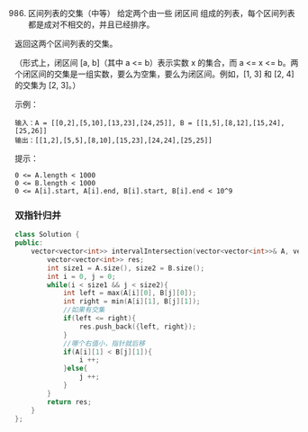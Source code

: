 986. 区间列表的交集（中等）
给定两个由一些 闭区间 组成的列表，每个区间列表都是成对不相交的，并且已经排序。

返回这两个区间列表的交集。

（形式上，闭区间 [a, b]（其中 a <= b）表示实数 x 的集合，而 a <= x <= b。两个闭区间的交集是一组实数，要么为空集，要么为闭区间。例如，[1, 3] 和 [2, 4] 的交集为 [2, 3]。）


示例：

    输入：A = [[0,2],[5,10],[13,23],[24,25]], B = [[1,5],[8,12],[15,24],[25,26]]
    输出：[[1,2],[5,5],[8,10],[15,23],[24,24],[25,25]] 

提示：

    0 <= A.length < 1000
    0 <= B.length < 1000
    0 <= A[i].start, A[i].end, B[i].start, B[i].end < 10^9

### 双指针归并
```C++
class Solution {
public:
    vector<vector<int>> intervalIntersection(vector<vector<int>>& A, vector<vector<int>>& B) {
        vector<vector<int>> res;
        int size1 = A.size(), size2 = B.size();
        int i = 0, j = 0;
        while(i < size1 && j < size2){
            int left = max(A[i][0], B[j][0]);
            int right = min(A[i][1], B[j][1]);
            //如果有交集
            if(left <= right){
                res.push_back({left, right});
            }
            //哪个右值小，指针就后移
            if(A[i][1] < B[j][1]){
                i ++;
            }else{
                j ++;
            }
        }
        return res;
    }
};
```
